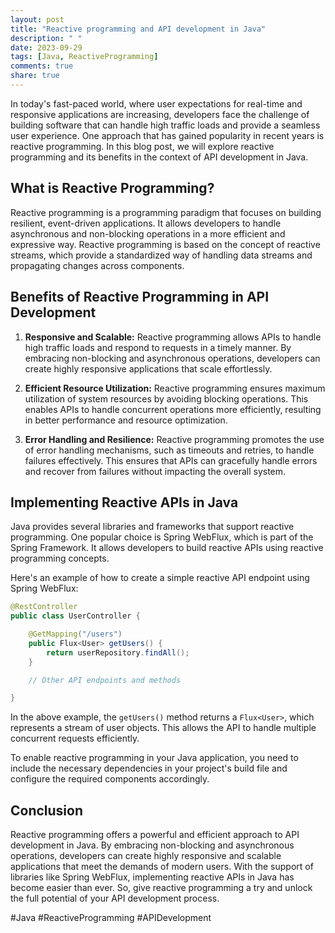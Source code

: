 ```yaml
---
layout: post
title: "Reactive programming and API development in Java"
description: " "
date: 2023-09-29
tags: [Java, ReactiveProgramming]
comments: true
share: true
---
```


In today's fast-paced world, where user expectations for real-time and responsive applications are increasing, developers face the challenge of building software that can handle high traffic loads and provide a seamless user experience. One approach that has gained popularity in recent years is reactive programming. In this blog post, we will explore reactive programming and its benefits in the context of API development in Java.

## What is Reactive Programming?

Reactive programming is a programming paradigm that focuses on building resilient, event-driven applications. It allows developers to handle asynchronous and non-blocking operations in a more efficient and expressive way. Reactive programming is based on the concept of reactive streams, which provide a standardized way of handling data streams and propagating changes across components.

## Benefits of Reactive Programming in API Development

1. **Responsive and Scalable:** Reactive programming allows APIs to handle high traffic loads and respond to requests in a timely manner. By embracing non-blocking and asynchronous operations, developers can create highly responsive applications that scale effortlessly.

2. **Efficient Resource Utilization:** Reactive programming ensures maximum utilization of system resources by avoiding blocking operations. This enables APIs to handle concurrent operations more efficiently, resulting in better performance and resource optimization.

3. **Error Handling and Resilience:** Reactive programming promotes the use of error handling mechanisms, such as timeouts and retries, to handle failures effectively. This ensures that APIs can gracefully handle errors and recover from failures without impacting the overall system.

## Implementing Reactive APIs in Java

Java provides several libraries and frameworks that support reactive programming. One popular choice is Spring WebFlux, which is part of the Spring Framework. It allows developers to build reactive APIs using reactive programming concepts.

Here's an example of how to create a simple reactive API endpoint using Spring WebFlux:

```java
@RestController
public class UserController {

    @GetMapping("/users")
    public Flux<User> getUsers() {
        return userRepository.findAll();
    }

    // Other API endpoints and methods

}
```

In the above example, the `getUsers()` method returns a `Flux<User>`, which represents a stream of user objects. This allows the API to handle multiple concurrent requests efficiently.

To enable reactive programming in your Java application, you need to include the necessary dependencies in your project's build file and configure the required components accordingly.

## Conclusion

Reactive programming offers a powerful and efficient approach to API development in Java. By embracing non-blocking and asynchronous operations, developers can create highly responsive and scalable applications that meet the demands of modern users. With the support of libraries like Spring WebFlux, implementing reactive APIs in Java has become easier than ever. So, give reactive programming a try and unlock the full potential of your API development process.

#Java #ReactiveProgramming #APIDevelopment